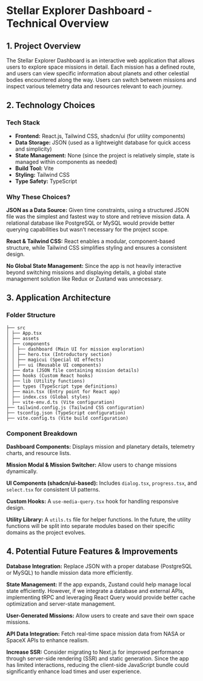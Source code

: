 # Stellar Explorer Dashboard - Technical Overview

## 1. Project Overview

The Stellar Explorer Dashboard is an interactive web application that allows users to explore space missions in detail. Each mission has a defined route, and users can view specific information about planets and other celestial bodies encountered along the way. Users can switch between missions and inspect various telemetry data and resources relevant to each journey.

## 2. Technology Choices

### Tech Stack

- **Frontend:** React.js, Tailwind CSS, shadcn/ui (for utility components)
- **Data Storage:** JSON (used as a lightweight database for quick access and simplicity)
- **State Management:** None (since the project is relatively simple, state is managed within components as needed)
- **Build Tool:** Vite
- **Styling:** Tailwind CSS
- **Type Safety:** TypeScript

### Why These Choices?

**JSON as a Data Source:** Given time constraints, using a structured JSON file was the simplest and fastest way to store and retrieve mission data. A relational database like PostgreSQL or MySQL would provide better querying capabilities but wasn't necessary for the project scope.

**React & Tailwind CSS:** React enables a modular, component-based structure, while Tailwind CSS simplifies styling and ensures a consistent design.

**No Global State Management:** Since the app is not heavily interactive beyond switching missions and displaying details, a global state management solution like Redux or Zustand was unnecessary.

## 3. Application Architecture

### Folder Structure

```
├── src
│ ├── App.tsx
│ ├── assets
│ ├── components
│ │ ├── dashboard (Main UI for mission exploration)
│ │ ├── hero.tsx (Introductory section)
│ │ ├── magicui (Special UI effects)
│ │ ├── ui (Reusable UI components)
│ ├── data (JSON file containing mission details)
│ ├── hooks (Custom React hooks)
│ ├── lib (Utility functions)
│ ├── types (TypeScript type definitions)
│ ├── main.tsx (Entry point for React app)
│ ├── index.css (Global styles)
│ ├── vite-env.d.ts (Vite configuration)
├── tailwind.config.js (Tailwind CSS configuration)
├── tsconfig.json (TypeScript configuration)
├── vite.config.ts (Vite build configuration)
```

### Component Breakdown

**Dashboard Components:** Displays mission and planetary details, telemetry charts, and resource lists.

**Mission Modal & Mission Switcher:** Allow users to change missions dynamically.

**UI Components (shadcn/ui-based):** Includes `dialog.tsx`, `progress.tsx`, and `select.tsx` for consistent UI patterns.

**Custom Hooks:** A `use-media-query.tsx` hook for handling responsive design.

**Utility Library:** A `utils.ts` file for helper functions. In the future, the utility functions will be split into separate modules based on their specific domains as the project evolves.

## 4. Potential Future Features & Improvements

**Database Integration:** Replace JSON with a proper database (PostgreSQL or MySQL) to handle mission data more efficiently.

**State Management:** If the app expands, Zustand could help manage local state efficiently. However, if we integrate a database and external APIs, implementing tRPC and leveraging React Query would provide better cache optimization and server-state management.

**User-Generated Missions:** Allow users to create and save their own space missions.

**API Data Integration:** Fetch real-time space mission data from NASA or SpaceX APIs to enhance realism.

**Increase SSR:** Consider migrating to Next.js for improved performance through server-side rendering (SSR) and static generation. Since the app has limited interactions, reducing the client-side JavaScript bundle could significantly enhance load times and user experience.
